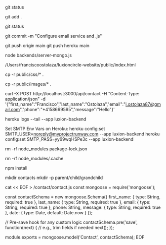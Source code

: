 
git status 

git add .

git status

git commit -m "Configure email service and .js"

git push origin main
git push heroku main


node backends/server-mongo.js

/Users/franciscoostolaza/luxioncircle-website/public/index.html

cp -r public/css/* .

cp -r public/images/* .

curl -X POST http://localhost:3000/api/contact -H "Content-Type: application/json" -d '{"first_name":"Francisco","last_name":"Ostolaza","email":"i.ostolaza87@gmail.com","phone":"+4158669595","message":"Hello"}'

heroku logs --tail --app luxion-backend

Set SMTP Env Vars on Heroku:
heroku config:set SMTP_USER=noreply@myprojectrunway.com --app luxion-backend
heroku config:set SMTP_PASS=yy69wqHSPe3c --app luxion-backend

rm -rf node_modules package-lock.json

rm -rf node_modules/.cache

npm install 

mkdir contacts
mkdir -p parent/child/grandchild

cat << EOF > /contact/contact.js
const mongoose = require('mongoose');

const contactSchema = new mongoose.Schema({
  first_name: { type: String, required: true },
  last_name: { type: String, required: true },
  email: { type: String, required: true },
  phone: String,
  message: { type: String, required: true },
  date: { type: Date, default: Date.now }
});

// Pre-save hook for any custom logic
contactSchema.pre('save', function(next) {
  // e.g., trim fields if needed
  next();
});

module.exports = mongoose.model('Contact', contactSchema);
EOF
